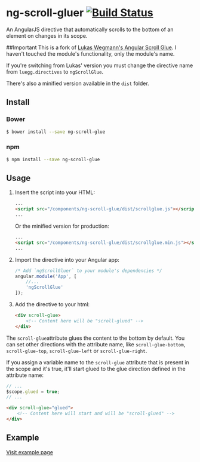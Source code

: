 # ng-scroll-gluer [![Build Status](https://travis-ci.org/stgogm/ng-scroll-gluer.svg?branch=master)](https://travis-ci.org/stgogm/ng-scroll-gluer)

An AngularJS directive that automatically scrolls to the bottom of an element on changes in its scope.

##Important
This is a fork of [Lukas Wegmann's Angular Scroll Glue](https://github.com/Luegg/angularjs-scroll-glue). I haven't touched the module's functionality, only the module's name.

If you're switching from Lukas' version you must change the directive name from `luegg.directives` to `ngScrollGlue`.

There's also a minified version available in the `dist` folder.

## Install
### Bower
```bash
$ bower install --save ng-scroll-glue
```

### npm
```bash
$ npm install --save ng-scroll-glue
```

## Usage
1. Insert the script into your HTML:
	```html
	...
	<script src="/components/ng-scroll-glue/dist/scrollglue.js"></script>
	...
	```
	Or the minified version for production:
	```html
	...
	<script src="/components/ng-scroll-glue/dist/scrollglue.min.js"></script>
	...
	```

2. Import the directive into your Angular app:
	```javascript
	/* Add `ngScrollGluer` to your module's dependencies */
	angular.module('App', [
		//...
		'ngScrollGlue'
	]);
	```

3. Add the directive to your html:
	```html
	<div scroll-glue>
		<!-- Content here will be "scroll-glued" -->
	</div>
	```

The `scroll-glue`attribute glues the content to the bottom by default. You can set other directions with the attribute name, like `scroll-glue-bottom`, `scroll-glue-top`, `scroll-glue-left` or `scroll-glue-right`.

If you assign a variable name to the `scroll-glue` attribute that is present in the scope and it's true, it'll start glued to the glue direction defined in the attribute name:
```javascript
// ...
$scope.glued = true;
// ...
```
```html
<div scroll-glue="glued">
	<!-- Content here will start and will be "scroll-glued" -->
</div>
```

## Example
[Visit example page](https://rawgit.com/stgogm/ng-scroll-glue/master/example/index.html)
